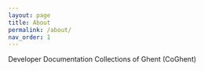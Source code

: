 ```yaml
---
layout: page
title: About
permalink: /about/
nav_order: 1
---
```


Developer Documentation Collections of Ghent (CoGhent)  
